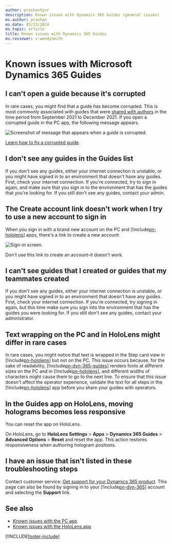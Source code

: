 ```yaml
---
author: prashantyvr
description: Known issues with Dynamics 365 Guides (general issues)
ms.author: prashan
ms.date: 03/13/2024
ms.topic: article
title: Known issues with Dynamics 365 Guides
ms.reviewer: v-wendysmith
---
```


# Known issues with Microsoft Dynamics 365 Guides

## I can't open a guide because it's corrupted

In rare cases, you might find that a guide has become corrupted. This is most commonly associated with guides that were [shared with authors](admin-share-guide.md) in the time period from September 2021 to December 2021. If you open a corrupted guide in the PC app, the following message appears. 

![Screenshot of message that appears when a guide is corrupted.](media/corrupted-guide-message.jpg "Screenshot of message that appears when a guide is corrupted")

[Learn how to fix a corrupted guide](corrupted-guide.md).

## I don't see any guides in the Guides list

If you don't see any guides, either your internet connection is unstable, or you might have signed in to an environment that doesn't have any guides. First, check your internet connection. If you're connected, try to sign in again, and make sure that you sign in to the environment that has the guides that you're looking for. If you still don't see any guides, contact your admin.

## The Create account link doesn't work when I try to use a new account to sign in

When you sign in with a brand new account on the PC and [!include[pn-hololens](../includes/pn-hololens.md)] apps, there's a link to create a new account:

![Sign-in screen.](media/sign-in-screen.PNG "Sign-in screen")
 
Don't use this link to create an account–it doesn't work.

## I can't see guides that I created or guides that my teammates created

If you don't see any guides, either your internet connection is unstable, or you might have signed in to an environment that doesn't have any guides. First, check your internet connection. If you're connected, try signing in again, but this time make sure you sign into the environment that has the guides you were looking for. If you still don't see any guides, contact your administrator.

## Text wrapping on the PC and in HoloLens might differ in rare cases

In rare cases, you might notice that text is wrapped in the Step card view in [!include[pn-hololens](../includes/pn-hololens.md)] but not on the PC. This issue occurs because, for the sake of readability, [!include[pn-dyn-365-guides](../includes/pn-dyn-365-guides.md)] renders fonts at different sizes on the PC and in [!include[pn-hololens](../includes/pn-hololens.md)], and different widths of characters might cause them to go to the next line. To ensure that this issue doesn't affect the operator experience, validate the text for all steps in the [!include[pn-hololens](../includes/pn-hololens.md)] app before you share your guides with operators.

## In the Guides app on HoloLens, moving holograms becomes less responsive

You can reset the app on HoloLens.

On HoloLens, go to **HoloLens Settings** > **Apps** > **Dynamics 365 Guides** > **Advanced Options** > **Reset** and reset the app. This action restores responsiveness when authoring hologram positions.

## I have an issue that isn't listed in these troubleshooting steps

Contact customer service: [Get support for your Dynamics 365 product](/dynamics365/get-started/support/). This page can also be found by signing in to your [!include[pn-dyn-365](../includes/pn-dyn-365.md)] account and selecting the **Support** link.

## See also

- [Known issues with the PC app](known-issues-pc-app.md)
- [Known issues with the HoloLens app](known-issues-hololens-app.md)

[!INCLUDE[footer-include](../includes/footer-banner.md)]
